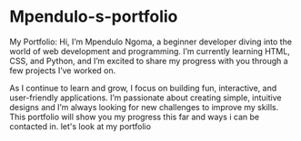 # Mpendulo-s-portfolio
My Portfolio:
Hi, I’m Mpendulo Ngoma, a beginner developer diving into the world of web development and programming. I’m currently learning HTML, CSS, and Python, and I’m excited to share my progress with you through a few projects I’ve worked on.

As I continue to learn and grow, I focus on building fun, interactive, and user-friendly applications. I’m passionate about creating simple, intuitive designs and I’m always looking for new challenges to improve my skills.
This portfolio will show you my progress this far and ways i can be contacted in.
let's look at my portfolio
